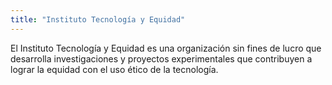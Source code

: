 ```yaml
---
title: "Instituto Tecnología y Equidad"
---
```


El Instituto Tecnología y Equidad es una organización sin fines de lucro que desarrolla investigaciones y proyectos experimentales que contribuyen a lograr la equidad con el uso ético de la tecnología.
